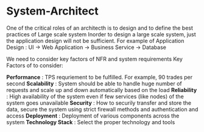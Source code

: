 # System-Architect
One of the critical roles of an architecth is to design and to define the best practices of Large scale system
Inorder to design a large scale system, just the application design will not be sufficient.
For example of Application Design :
          UI -> Web Application -> Business Service -> Database
          
We need to consider key factors of NFR and system requirements
Key Factors of to consider:

 **Performance** : TPS requriement to be fulfilled. For example, 90 trades per second
 **Scalability** : System should be able to handle huge number of requests and scale up and down automatically based on the load
 **Reliability** : High availability of the system even if few services (like nodes) of the system goes unavailable
 **Security**    : How to securily transfer and store the data, secure the system using strict firewall methods and authentication and access
 **Deployment**  : Deployment of various components across the system
 **Technology Stack** : Select the proper technology and tools
